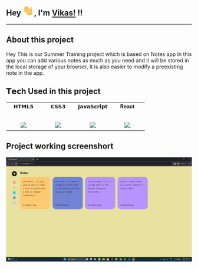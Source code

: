 ## Hey <img src="https://raw.githubusercontent.com/parth-27/parth-27/master/Hi.gif" width="30px">, I'm [Vikas!](https://github.com/vikastiwari9160) !!

</h2>

<hr/>

## About this project

Hey This is our Summer Training project which is based on Notes app
In this app you can add various notes as much as you need and it will be stored in the local storage of your browser,
It is also easier to modify a preexisting note in the app.

## 𝗧𝗲𝗰h Used in this project

<table>
  <tbody>
    <tr valign="top">
      <td width="25%" align="center">
        <span>𝗛𝗧𝗠𝗟𝟱</span><br><br><br>
        <img height="64px" src="https://cdn.svgporn.com/logos/html-5.svg">
      </td>
      <td width="25%" align="center">
        <span>𝗖𝗦𝗦𝟯</span><br><br><br>
        <img height="64px" src="https://cdn.svgporn.com/logos/css-3.svg">
      </td>
      <td width="25%" align="center">
        <span>𝗝𝗮𝘃𝗮𝗦𝗰𝗿𝗶𝗽𝘁</span><br><br><br>
        <img height="64px" src="https://cdn.svgporn.com/logos/javascript.svg">
      </td>
      <td width="25%" align="center">
        <span><strong>React</strong>
        </span><br><br><br>
        <img height="64px" src="https://cdn4.iconfinder.com/data/icons/logos-3/600/React.js_logo-512.png">
      </td>
    </tr>
  </tbody>
</table>

## Project working screenshort
<img src="https://github.com/vikastiwari9160/summerproject/blob/master/project%20working%20Screen%20short.png">

